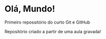 # Olá, Mundo!
 Primeiro repossitório do curto Git e GitHub 

Repositório criado a partir de uma aula gravada!